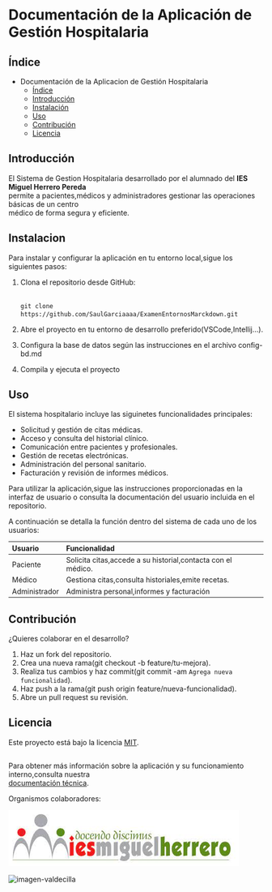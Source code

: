 # Documentación de la Aplicación de Gestión Hospitalaria

## Índice

 - Documentación de la Aplicacion de Gestión Hospitalaria
    + [Índice](#índice)
    + [Introducción](#introducción)
    + [Instalación](#instalacion)
    + [Uso](#uso)
    + [Contribución](#contribución)
    + [Licencia](#licencia)
      
## Introducción

El Sistema de Gestion Hospitalaria desarrollado por el alumnado del **IES Miguel Herrero Pereda**  
permite a pacientes,médicos y administradores gestionar las operaciones básicas de un centro  
médico de forma segura y eficiente.

## Instalacion
Para instalar y configurar la aplicación en tu entorno local,sigue los siguientes pasos:
 1. Clona el repositorio desde GitHub:
    ````
    
    git clone https://github.com/SaulGarciaaaa/ExamenEntornosMarckdown.git
    
    ````
 2. Abre el proyecto en tu entorno de desarrollo preferido(VSCode,Intellij...).
    
 3. Configura la base de datos según las instrucciones en el archivo config-bd.md
 5. Compila y ejecuta el proyecto

## Uso
El sistema hospitalario incluye las siguinetes funcionalidades principales:
- Solicitud y gestión de citas médicas.
- Acceso y consulta del historial clínico.
- Comunicación entre pacientes y profesionales.
- Gestión de recetas electrónicas.
- Administración del personal sanitario.
- Facturación y revisión de informes médicos.
  
Para utilizar la aplicación,sigue las instrucciones proporcionadas en la interfaz de usuario o
consulta la documentación del usuario incluida en el repositorio.

A continuación se detalla la función dentro del sistema de cada uno de los usuarios:

|Usuario|Funcionalidad|
|:--------|:-------------------|
|Paciente|Solicita citas,accede a su historial,contacta con el médico.|
|Médico|Gestiona citas,consulta historiales,emite recetas.|
|Administrador|Administra personal,informes y facturación|

## Contribución
¿Quieres colaborar en el desarrollo?

1. Haz un fork del repositorio.
2. Crea una nueva rama(git checkout -b feature/tu-mejora).
3. Realiza tus cambios y haz commit(git commit -am `Agrega nueva funcionalidad`).
4. Haz push a la rama(git push origin feature/nueva-funcionalidad).
5. Abre un pull request su revisión.

   
## Licencia

Este proyecto está bajo la licencia [MIT](https://opensource.org/license/MIT).
##

Para obtener más información sobre la aplicación y su funcionamiento interno,consulta nuestra   
[documentación técnica](https://github.com/SaulGarciaaaa/ExamenEntornosMarckdown/blob/5a1005604e4761ecbbbaa5c7d35845e8babca76b/documentacion-tecnica.md).

Organismos colaboradores:


![imagen-miguelherrero](https://github.com/SaulGarciaaaa/ExamenEntornosMarckdown/blob/6207773927095d0d7a0c0b5cb212fed2840b43d0/img/logoIESMHP.png)

![imagen-valdecilla](https://eiivaldecilla.es/wp-content/uploads/5525-nuevo-logo-valdecilla.jpg)
